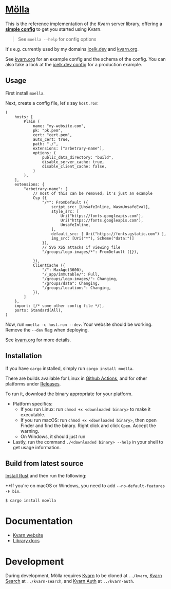 # [Mölla](https://kvarn.org/moella/)

This is the reference implementation of the Kvarn server library,
offering a [**simple config**](https://kvarn.org/moella/) to get you started using Kvarn.

> See `moella --help` for config options

It's e.g. currently used by my domains [icelk.dev](https://icelk.dev/) and [kvarn.org](https://kvarn.org/).

See [kvarn.org](https://kvarn.org/moella/) for an example config and the schema of the config.
You can also take a look at the [icelk.dev config](https://github.com/Icelk/icelk.dev/blob/main/icelk.dev.ron)
for a production example.

## Usage

First install `moella`.

Next, create a config file, let's say `host.ron`:

```ron
(
    hosts: [
        Plain (
            name: "my-website.com",
            pk: "pk.pem",
            cert: "cert.pem",
            auto_cert: true,
            path: "./",
            extensions: ["arbetrary-name"],
            options: (
                public_data_directory: "build",
                disable_server_cache: true,
                disable_client_cache: false,
            )
        ),
    ],
    extensions: {
        "arbetrary-name": [
            // most of this can be removed; it's just an example
            Csp ({
                "/*": FromDefault ({
                    script_src: [UnsafeInline, WasmUnsafeEval],
                    style_src: [
                        Uri("https://fonts.googleapis.com"),
                        Uri("https://fonts.googleapis.com"),
                        UnsafeInline,
                    ],
                    default_src: [ Uri("https://fonts.gstatic.com") ],
                    img_src: [Uri("*"), Scheme("data:")]
                }),
                // SVG XSS attacks if viewing file
                "/groups/logo-images/*": FromDefault ({}),

            }),
            ClientCache ({
                "/": MaxAge(3600),
                "/_app/immutable/": Full,
                "/groups/logo-images/": Changing,
                "/groups/data": Changing,
                "/groups/locations": Changing,
            }),
        ]
    },
    import: [/* some other config file */],
    ports: Standard(All),
)
```

Now, run `moella -c host.ron --dev`. Your website should be working. Remove the `--dev` flag when deploying.

See [kvarn.org](https://kvarn.org/moella/) for more details.

## Installation

If you have `cargo` installed, simply run `cargo install moella`.

There are builds available for Linux in [Github Actions](https://github.com/Icelk/moella/actions),
and for other platforms under [Releases](https://github.com/Icelk/moella/releases).

To run it, download the binary appropriate for your platform.

-   Platform specifics:
    -   If you run Linux: run `chmod +x <downloaded binary>` to make it executable.
    -   If you run macOS: run `chmod +x <downloaded binary>`, then open Finder and find
        the binary. Right click and click `Open`. Accept the warning.
    -   On Windows, it should just run
-   Lastly, run the command `./<downloaded binary> --help` in your shell to
    get usage information.

## Build from latest source

[Install Rust](https://rust-lang.org/learn/get-started) and then run the following:

**If you're on macOS or Windows, you need to add `--no-default-features -F bin`.

```shell
$ cargo install moella
```

# Documentation

- [Kvarn website](https://kvarn.org/moella/)
- [Library docs](https://doc.icelk.dev/moella/moella/)

# Development

During development, Mölla requires
[Kvarn](https://github.com/Icelk/kvarn) to be cloned at `../kvarn`,
[Kvarn Search](https://github.com/Icelk/kvarn-search) at `../kvarn-search`,
and [Kvarn Auth](https://github.com/Icelk/kvarn-auth) at `../kvarn-auth`.
